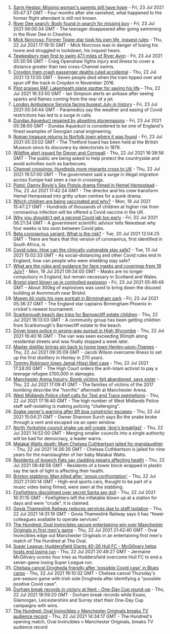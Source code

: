 1. [Sarm Heslop: Missing woman's parents still have hope](https://www.bbc.co.uk/news/uk-england-hampshire-57911889) - Fri, 23 Jul 2021 05:47:37 GMT - Four months after she vanished, what happened to the former flight attendant is still not known.
2. [River Dee search: Body found in search for missing boy](https://www.bbc.co.uk/news/uk-england-merseyside-57928688) - Fri, 23 Jul 2021 06:00:34 GMT - The teenager disappeared after going swimming in the River Dee in Cheshire.
3. [Mick Norcross: Former Towie star took his own life, inquest rules](https://www.bbc.co.uk/news/uk-england-essex-57935410) - Thu, 22 Jul 2021 17:19:10 GMT - Mick Norcross was in danger of losing his home and struggled in lockdown, his inquest hears.
4. [Tewkesbury man first to swim 47.1 miles of River Avon](https://www.bbc.co.uk/news/uk-england-gloucestershire-57931154) - Fri, 23 Jul 2021 05:30:56 GMT - Craig Openshaw fights injury and illness to cover a distance greater than two cross-Channel swims.
5. [Croydon tram crash passenger deaths ruled accidental](https://www.bbc.co.uk/news/uk-england-london-57721493) - Thu, 22 Jul 2021 13:13:55 GMT - Seven people died when the tram tipped over and spun off the track in Croydon in November 2016.
6. [Pilot praises RAF Lakenheath plane spotter for saving his life](https://www.bbc.co.uk/news/uk-england-suffolk-57927801) - Thu, 22 Jul 2021 16:33:50 GMT - Ian Simpson alerts an airbase after seeing sparks and flames coming from the rear of a jet.
7. [London Ambulance Service facing busiest July in history](https://www.bbc.co.uk/news/uk-england-london-57936032) - Fri, 23 Jul 2021 05:34:44 GMT - Paramedics say the weather and easing of Covid restrictions has led to a surge in calls.
8. [Dundas Aqueduct repaired by abseiling stonemasons](https://www.bbc.co.uk/news/uk-england-wiltshire-57931430) - Fri, 23 Jul 2021 05:38:00 GMT - Dundas Aqueduct is considered to be one of England's finest examples of Georgian canal engineering.
9. [Roman treasure returns to Norfolk town where it was found](https://www.bbc.co.uk/news/uk-england-norfolk-57929603) - Fri, 23 Jul 2021 05:33:02 GMT - The Thetford hoard has been held at the British Museum since its discovery by detectorists in 1979.
10. [Wildfire alert issued for Devon and Cornwall](https://www.bbc.co.uk/news/uk-england-devon-57932875) - Thu, 22 Jul 2021 16:38:56 GMT - The public are being asked to help protect the countryside and avoid activities such as barbecues.
11. [Channel crossings: Hundreds more migrants cross to UK](https://www.bbc.co.uk/news/uk-england-kent-57937202) - Thu, 22 Jul 2021 19:57:00 GMT - The government said a surge in illegal migration across Europe had seen a rise in crossings.
12. [Pistol: Danny Boyle's Sex Pistols drama filmed in Hemel Hempstead](https://www.bbc.co.uk/news/uk-england-beds-bucks-herts-57933408) - Thu, 22 Jul 2021 17:42:24 GMT - The director and his crew transform Hemel Hempstead into gritty urban centres for a punk drama.
13. [Which children are being vaccinated and why?](https://www.bbc.co.uk/news/health-57888429) - Mon, 19 Jul 2021 15:47:27 GMT - Hundreds of thousands of children at higher risk from coronavirus infection will be offered a Covid vaccine in the UK.
14. [Why you shouldn't get a second Covid jab too early](https://www.bbc.co.uk/news/newsbeat-57682233) - Fri, 02 Jul 2021 06:21:34 GMT - A government scientific advisor tells Newsbeat why four weeks is too soon between Covid jabs.
15. [Beta coronavirus variant: What is the risk?](https://www.bbc.co.uk/news/health-55534727) - Tue, 20 Jul 2021 12:04:25 GMT - There are fears that this version of coronavirus, first identified in South Africa, is
16. [Covid rules: How can the clinically vulnerable stay safe?](https://www.bbc.co.uk/news/health-51997151) - Tue, 13 Jul 2021 15:02:33 GMT - As social-distancing and other Covid rules end in England, how can people who were shielding stay safe?
17. [What are the rules and guidance for face masks and coverings from 19 July?](https://www.bbc.co.uk/news/health-51205344) - Mon, 19 Jul 2021 09:34:00 GMT - Masks are no longer compulsory in England, but remain necessary in Scotland and Wales.
18. [Bristol plant blown up in controlled explosion](https://www.bbc.co.uk/news/uk-england-bristol-57936938) - Fri, 23 Jul 2021 05:49:49 GMT - About 300kg of explosives was used to bring down the disused building at Avonmouth near Bristol.
19. [Moeen Ali visits his new portrait in Birmingham park](https://www.bbc.co.uk/news/uk-england-coventry-warwickshire-57936404) - Fri, 23 Jul 2021 05:36:37 GMT - The England star captains Birmingham Phoenix in cricket's newest tournament.
20. [Scarborough beach day trips for Barrowcliff estate children](https://www.bbc.co.uk/news/uk-england-york-north-yorkshire-57922161) - Thu, 22 Jul 2021 16:13:03 GMT - A community group has been getting children from Scarborough's Barrowcliff estate to the beach.
21. [Driver loses police in wrong-way pursuit in High Wycombe](https://www.bbc.co.uk/news/uk-england-beds-bucks-herts-57936053) - Thu, 22 Jul 2021 16:40:16 GMT - The van was seen exceeding 90mph along residential streets and was finally stopped a week later.
22. [Master distiller brings gin back to home town Henley-upon-Thames](https://www.bbc.co.uk/news/uk-england-oxfordshire-57913910) - Thu, 22 Jul 2021 09:35:09 GMT - Jacob Wilson overcame illness to set up the first distillery in Henley in 270 years.
23. [Tommy Robinson loses Jamal Hijazi libel case](https://www.bbc.co.uk/news/uk-england-leeds-57930901) - Thu, 22 Jul 2021 17:24:00 GMT - The High Court orders the anti-Islam activist to pay a teenage refugee £100,000 in damages.
24. [Manchester Arena Inquiry: Bomb victims felt abandoned, says sister](https://www.bbc.co.uk/news/uk-england-manchester-57933016) - Thu, 22 Jul 2021 17:09:41 GMT - The families of victims of the 2017 bombing describe the "horrific" aftermath at Manchester Arena.
25. [West Midlands Police chief calls for Test and Trace exemptions](https://www.bbc.co.uk/news/uk-england-birmingham-57931627) - Thu, 22 Jul 2021 17:16:40 GMT - The high number of West Midlands Police staff self-isolating is making policing "challenging".
26. [Snake owner's warning after 6ft boa constrictor escapes](https://www.bbc.co.uk/news/uk-england-leicestershire-57923132) - Thu, 22 Jul 2021 15:04:21 GMT - Owner Shannon Surch says Bo the snake broke through a vent and escaped via an open window.
27. [North Yorkshire council shake-up will create 'dog's breakfast'](https://www.bbc.co.uk/news/uk-england-york-north-yorkshire-57930749) - Thu, 22 Jul 2021 14:52:00 GMT - Merging smaller councils into a single authority will be bad for democracy, a leader warns.
28. [Malakai Watts death: Mum Chelsea Cuthbertson jailed for manslaughter](https://www.bbc.co.uk/news/uk-england-hampshire-57915676) - Thu, 22 Jul 2021 14:26:26 GMT - Chelsea Cuthbertson is jailed for nine years for the manslaughter of her baby Malakai Watts.
29. [Residents of Ipswich flats say cladding repairs affecting health](https://www.bbc.co.uk/news/uk-england-suffolk-57916147) - Thu, 22 Jul 2021 08:48:58 GMT - Residents of a tower block wrapped in plastic say the lack of light is affecting their health.
30. [Brixton stabbing: Man killed after 'group confrontation'](https://www.bbc.co.uk/news/uk-england-london-57925768) - Thu, 22 Jul 2021 21:00:14 GMT - High-end sports cars, thought to be part of a music video being filmed, were seen at the stabbing.
31. [Firefighters disciplined over secret Santa sex doll](https://www.bbc.co.uk/news/uk-england-gloucestershire-57931428) - Thu, 22 Jul 2021 16:31:15 GMT - Firefighters left the inflatable blown up at a station for days and were "crude", it is claimed.
32. [Govia Thameslink Railway reduces services due to staff isolation](https://www.bbc.co.uk/news/uk-england-beds-bucks-herts-57920765) - Thu, 22 Jul 2021 14:31:19 GMT - Govia Thameslink Railway says it has "fewer colleagues available to operate services".
33. [The Hundred: Oval Invincibles secure entertaining win over Manchester Originals in first men's game](https://www.bbc.co.uk/sport/cricket/57931910) - Thu, 22 Jul 2021 21:42:40 GMT - Oval Invincibles edge out Manchester Originals in an entertaining first men's match of The Hundred at The Oval.
34. [Super League: Huddersfield Giants 40-26 Hull FC - McGillvary helps hosts end losing run](https://www.bbc.co.uk/sport/rugby-league/57906260) - Thu, 22 Jul 2021 20:49:27 GMT - Jermaine McGillvary scores four tries as Huddersfield overcome Hull FC to end a seven-game losing Super League run.
35. [Chelsea cancel Drogheda friendly after 'possible Covid case' in Blues camp](https://www.bbc.co.uk/sport/football/57934262) - Thu, 22 Jul 2021 19:10:32 GMT - Chelsea cancel Thursday's pre-season game with Irish side Drogheda after identifying a "possible positive Covid case".
36. [Durham break records in victory at Kent - One-Day Cup round-up](https://www.bbc.co.uk/sport/cricket/57933259) - Thu, 22 Jul 2021 18:59:20 GMT - Durham break records while Essex, Glamorgan, Leicestershire and Surrey start their One-Day Cup campaigns with wins.
37. [The Hundred: Oval Invincibles v Manchester Originals breaks TV audience record](https://www.bbc.co.uk/sport/cricket/57930830) - Thu, 22 Jul 2021 14:34:17 GMT - The Hundred's opening match, Oval Invincibles v Manchester Originals, breaks TV audience record

